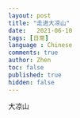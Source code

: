 ```yaml
---
layout: post
title: "走进大凉山"
date:   2021-06-10
tags: [日常]
language : Chinese
comments: true
author: Zhen
toc: false
published: true
hidden: false
---
```

大凉山

<!--stackedit_data:
eyJoaXN0b3J5IjpbMTE3MTg1Nzk0MCwtMTcxMzIzMTY5OV19
-->